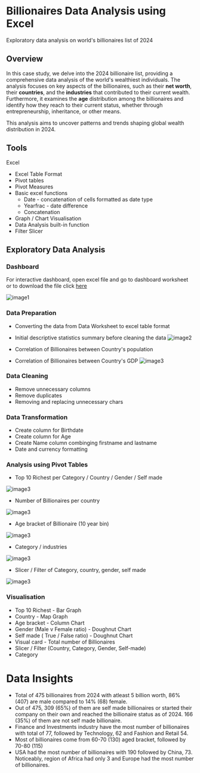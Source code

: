 # Billionaires Data Analysis using Excel

Exploratory data analysis on world's billionaires list of 2024

## Overview

In this case study, we delve into the 2024 billionaire list, providing a comprehensive data analysis of the world's wealthiest individuals. The analysis focuses on key aspects of the billionaires, such as their **net worth**, their **countries**, and the **industries** that contributed to their current wealth. Furthermore, it examines the **age** distribution among the billionaires and identify how they reach to their current status, whether through entrepreneurship, inheritance, or other means. 

This analysis aims to uncover patterns and trends shaping global wealth distribution in 2024.

## Tools

Excel
  - Excel Table Format
  - Pivot tables
  - Pivot Measures
  - Basic excel functions
      - Date - concatenation of cells formatted as date type
      - Yearfrac - date difference
      - Concatenation
  - Graph / Chart Visualisation
  - Data Analysis built-in function
  - Filter Slicer

## Exploratory Data Analysis

### Dashboard
For interactive dashboard, open excel file and go to dashboard worksheet or to download the file click [here](Billionaires_Dataset.xlsx)

![image1](images/Worlds_Billionaire_SS.PNG)

### Data Preparation
  - Converting the data from Data Worksheet to excel table format
  - Initial descriptive statistics summary before cleaning the data
  ![image2](images/eda_statistic.PNG)
    
  - Correlation of Billionaires between Country's population
  - Correlation of Billionaires between Country's GDP
![image3](images/gdp_pop.PNG)


### Data Cleaning
  - Remove unnecessary columns
  - Remove duplicates
  - Removing and replacing unnecessary chars

### Data Transformation
  - Create column for Birthdate
  - Create column for Age
  - Create Name column combinging firstname and lastname
  - Date and currency formatting

### Analysis using Pivot Tables
  - Top 10 Richest per Category / Country / Gender / Self made
  
  ![image3](images/top10_pivot.PNG)
  
  - Number of Billionaires per country

  ![image3](images/country_pivot.PNG)
  
  - Age bracket of Billionaire (10 year bin)

  ![image3](images/age_pivot.PNG)
  
  - Category / industries

  ![image3](images/cat_pivot.PNG)
  
  - Slicer / Filter of Category, country, gender, self made
  
  ![image3](images/filter_pivot.PNG)

### Visualisation
  - Top 10 Richest - Bar Graph
  - Country -  Map Graph
  - Age bracket - Column Chart
  - Gender (Male v Female ratio) - Doughnut Chart
  - Self made ( True / False ratio) - Doughnut Chart
  - Visual card - Total number of Billionaires
  - Slicer / Filter (Country, Category, Gender, Self-made)
  - Category

# Data Insights
  - Total of 475 billionaires from 2024 with atleast 5 billion worth, 86% (407) are male compared to 14% (68) female.
  - Out of 475, 309 (65%) of them are self made billionaires or started their company on their own and reached the billionaire status as of 2024. 166 (35%) of them are not self made billionaire.
  - Finance and Investments industry have the most number of billionaires with total of 77, followed by Technology, 62 and Fashion and Retail 54.
  - Most of billionaires come from 60-70 (130) aged bracket, followed by 70-80 (115)
  - USA had the most number of billionaires with 190 followed by China, 73. Noticeably, region of Africa had only 3 and Europe had the most number of billionaires.









